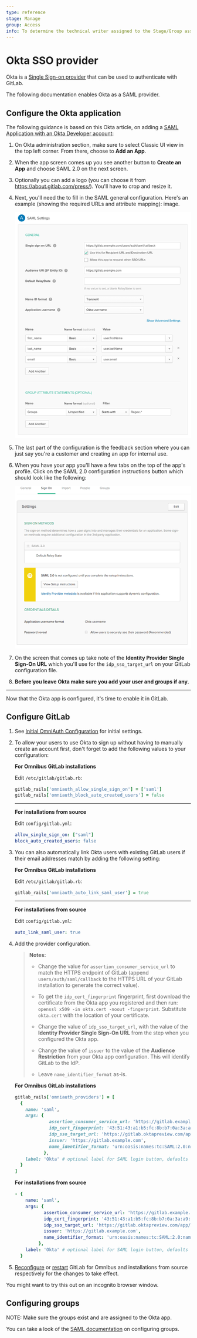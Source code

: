 ```yaml
---
type: reference
stage: Manage
group: Access
info: To determine the technical writer assigned to the Stage/Group associated with this page, see https://about.gitlab.com/handbook/engineering/ux/technical-writing/#assignments
---
```


# Okta SSO provider

Okta is a [Single Sign-on provider](https://www.okta.com/products/single-sign-on/) that can be used to authenticate
with GitLab.

The following documentation enables Okta as a SAML provider.

## Configure the Okta application

The following guidance is based on this Okta article, on adding a [SAML Application with an Okta Developer account](https://support.okta.com/help/s/article/Why-can-t-I-add-a-SAML-Application-with-an-Okta-Developer-account?language=en_US):

1. On Okta administration section, make sure to select Classic UI view in the top left corner. From there, choose to **Add an App**.
1. When the app screen comes up you see another button to **Create an App** and
   choose SAML 2.0 on the next screen.
1. Optionally you can add a logo
   (you can choose it from <https://about.gitlab.com/press/>). You'll have to
   crop and resize it.
1. Next, you'll need the to fill in the SAML general configuration. Here's an example (showing the required URLs and attribute mapping):
   image.

   ![Okta admin panel view](img/okta_admin_panel_v13_9.png)

1. The last part of the configuration is the feedback section where you can
   just say you're a customer and creating an app for internal use.
1. When you have your app you'll have a few tabs on the top of the app's
   profile. Click on the SAML 2.0 configuration instructions button which should
   look like the following:

   ![Okta SAML settings](img/okta_saml_settings.png)

1. On the screen that comes up take note of the
   **Identity Provider Single Sign-On URL** which you'll use for the
   `idp_sso_target_url` on your GitLab configuration file.

1. **Before you leave Okta make sure you add your user and groups if any.**

---

Now that the Okta app is configured, it's time to enable it in GitLab.

## Configure GitLab

1. See [Initial OmniAuth Configuration](../../integration/omniauth.md#initial-omniauth-configuration)
   for initial settings.

1. To allow your users to use Okta to sign up without having to manually create
   an account first, don't forget to add the following values to your
   configuration:

   **For Omnibus GitLab installations**

   Edit `/etc/gitlab/gitlab.rb`:

   ```ruby
   gitlab_rails['omniauth_allow_single_sign_on'] = ['saml']
   gitlab_rails['omniauth_block_auto_created_users'] = false
   ```

   ---

   **For installations from source**

   Edit `config/gitlab.yml`:

   ```yaml
   allow_single_sign_on: ["saml"]
   block_auto_created_users: false
   ```

1. You can also automatically link Okta users with existing GitLab users if
   their email addresses match by adding the following setting:

   **For Omnibus GitLab installations**

   Edit `/etc/gitlab/gitlab.rb`:

   ```ruby
   gitlab_rails['omniauth_auto_link_saml_user'] = true
   ```

   ---

   **For installations from source**

   Edit `config/gitlab.yml`:

   ```yaml
   auto_link_saml_user: true
   ```

1. Add the provider configuration.

   >**Notes:**
   >
   >- Change the value for `assertion_consumer_service_url` to match the HTTPS endpoint
   >  of GitLab (append `users/auth/saml/callback` to the HTTPS URL of your GitLab
   >  installation to generate the correct value).
   >
   >- To get the `idp_cert_fingerprint` fingerprint, first download the
   >  certificate from the Okta app you registered and then run:
   >  `openssl x509 -in okta.cert -noout -fingerprint`. Substitute `okta.cert`
   >  with the location of your certificate.
   >
   >- Change the value of `idp_sso_target_url`, with the value of the
   >  **Identity Provider Single Sign-On URL** from the step when you
   >  configured the Okta app.
   >
   >- Change the value of `issuer` to the value of the **Audience Restriction** from your Okta app configuration. This will identify GitLab
   >  to the IdP.
   >
   >- Leave `name_identifier_format` as-is.

   **For Omnibus GitLab installations**

   ```ruby
   gitlab_rails['omniauth_providers'] = [
     {
       name: 'saml',
       args: {
                assertion_consumer_service_url: 'https://gitlab.example.com/users/auth/saml/callback',
                idp_cert_fingerprint: '43:51:43:a1:b5:fc:8b:b7:0a:3a:a9:b1:0f:66:73:a8',
                idp_sso_target_url: 'https://gitlab.oktapreview.com/app/gitlabdev773716_gitlabsaml_1/exk8odl81tBrjpD4B0h7/sso/saml',
                issuer: 'https://gitlab.example.com',
                name_identifier_format: 'urn:oasis:names:tc:SAML:2.0:nameid-format:transient'
              },
       label: 'Okta' # optional label for SAML login button, defaults to "Saml"
     }
   ]
   ```

   **For installations from source**

   ```yaml
   - {
       name: 'saml',
       args: {
              assertion_consumer_service_url: 'https://gitlab.example.com/users/auth/saml/callback',
              idp_cert_fingerprint: '43:51:43:a1:b5:fc:8b:b7:0a:3a:a9:b1:0f:66:73:a8',
              idp_sso_target_url: 'https://gitlab.oktapreview.com/app/gitlabdev773716_gitlabsaml_1/exk8odl81tBrjpD4B0h7/sso/saml',
              issuer: 'https://gitlab.example.com',
              name_identifier_format: 'urn:oasis:names:tc:SAML:2.0:nameid-format:transient'
            },
       label: 'Okta' # optional label for SAML login button, defaults to "Saml"
     }
   ```

1. [Reconfigure](../restart_gitlab.md#omnibus-gitlab-reconfigure) or [restart](../restart_gitlab.md#installations-from-source) GitLab for Omnibus and installations
   from source respectively for the changes to take effect.

You might want to try this out on an incognito browser window.

## Configuring groups

NOTE:
Make sure the groups exist and are assigned to the Okta app.

You can take a look of the [SAML documentation](../../integration/saml.md#saml-groups) on configuring groups.

<!-- ## Troubleshooting

Include any troubleshooting steps that you can foresee. If you know beforehand what issues
one might have when setting this up, or when something is changed, or on upgrading, it's
important to describe those, too. Think of things that may go wrong and include them here.
This is important to minimize requests for support, and to avoid doc comments with
questions that you know someone might ask.

Each scenario can be a third-level heading, e.g. `### Getting error message X`.
If you have none to add when creating a doc, leave this section in place
but commented out to help encourage others to add to it in the future. -->
